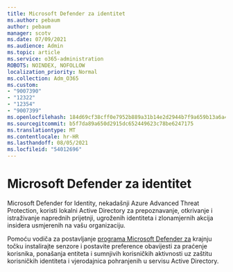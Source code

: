 ```yaml
---
title: Microsoft Defender za identitet
ms.author: pebaum
author: pebaum
manager: scotv
ms.date: 07/09/2021
ms.audience: Admin
ms.topic: article
ms.service: o365-administration
ROBOTS: NOINDEX, NOFOLLOW
localization_priority: Normal
ms.collection: Adm_O365
ms.custom:
- "9007390"
- "12322"
- "12354"
- "9007399"
ms.openlocfilehash: 184d69cf38cff0e7952b889a31b14e2d2944b7f9a659b13a6a417c0184557a36
ms.sourcegitcommit: b5f7da89a650d2915dc652449623c78be6247175
ms.translationtype: MT
ms.contentlocale: hr-HR
ms.lasthandoff: 08/05/2021
ms.locfileid: "54012696"
---
```

# <a name="microsoft-defender-for-identity"></a>Microsoft Defender za identitet

Microsoft Defender for Identity, nekadašnji Azure Advanced Threat Protection, koristi lokalni Active Directory za prepoznavanje, otkrivanje i istraživanje naprednih prijetnji, ugroženih identiteta i zlonamjernih akcija insidera usmjerenih na vašu organizaciju. 

Pomoću vodiča za postavljanje [programa Microsoft Defender za](https://admin.microsoft.com/adminportal/home#/modernonboarding/defenderatpsetup) krajnju točku instalirajte senzore i postavite preference obavijesti za praćenje korisnika, ponašanja entiteta i sumnjivih korisničkih aktivnosti uz zaštitu korisničkih identiteta i vjerodajnica pohranjenih u servisu Active Directory.
